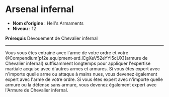 # Arsenal infernal

 * **Nom d'origine** : Hell's Armaments
 * **Niveau** : 12


<p><span><strong>Prérequis</strong> Dévouement de Chevalier infernal<br></span></p>
<hr>
<p>Vous vous êtes entrainé avec l'arme de votre ordre et votre @Compendium[pf2e.equipment-srd.lCgXeV52eYYl5cUX]{armure de Chevalier infernal} suffisamment longtemps pour appliquer l'expertise martiale acquise avec d'autres armes et armures. Si vous êtes expert avec n'importe quelle arme ou attaque à mains nues, vous devenez également expert avec l'arme de votre ordre. Si vous êtes expert avec n'importe quelle armure ou la défense sans armure, vous devenez également expert avec l'Armure de Chevalier infernal.&nbsp;</p>